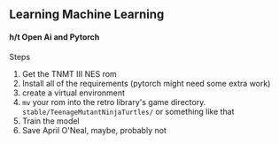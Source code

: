 ## Learning Machine Learning
#### h/t Open Ai and Pytorch

Steps
1. Get the TNMT III NES rom
2. Install all of the requirements (pytorch might need some extra work)
3. create a virtual environment
4. `mv` your rom into the retro library's game directory. `stable/TeenageMutantNinjaTurtles/` or something like that
5. Train the model
6. Save April O'Neal, maybe, probably not

